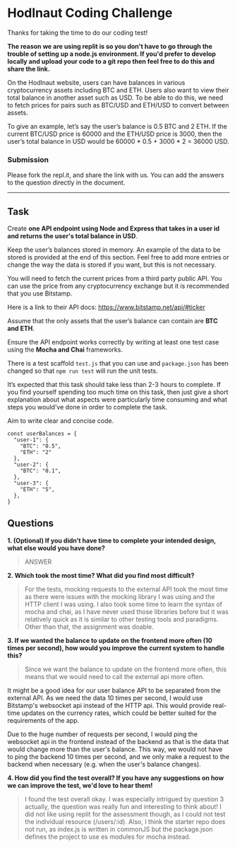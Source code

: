 # Hodlnaut Coding Challenge

Thanks for taking the time to do our coding test!

**The reason we are using replit is so you don't have to go through the trouble of setting up a node.js environment. If you'd prefer to develop locally and upload your code to a git repo then feel free to do this and share the link.**

On the Hodlnaut website, users can have balances in various cryptocurrency assets including BTC and ETH. Users also want to view their total balance in another asset such as USD. To be able to do this, we need to fetch prices for pairs such as BTC/USD and ETH/USD to convert between assets.

To give an example, let’s say the user’s balance is 0.5 BTC and 2 ETH. If the current BTC/USD price is 60000 and the ETH/USD price is 3000, then the user’s total balance in USD would be 60000 \* 0.5 + 3000 \* 2 = 36000 USD.

### Submission

Please fork the repl.it, and share the link with us. You can add the answers to the question directly in the document.

---

## Task

Create **one API endpoint using Node and Express that takes in a user id and returns the user's total balance in USD**.

Keep the user’s balances stored in memory. An example of the data to be stored is provided at the end of this section. Feel free to add more entries or change the way the data is stored if you want, but this is not necessary.

You will need to fetch the current prices from a third party public API. You can use the price from any cryptocurrency exchange but it is recommended that you use Bitstamp.

Here is a link to their API docs: https://www.bitstamp.net/api/#ticker

Assume that the only assets that the user’s balance can contain are **BTC and ETH**.

Ensure the API endpoint works correctly by writing at least one test case using the **Mocha and Chai** frameworks.

There is a test scaffold `test.js` that you can use and `package.json` has been changed so that `npm run test` will run the unit tests.

It’s expected that this task should take less than 2-3 hours to complete. If you find yourself spending too much time on this task, then just give a short explanation about what aspects were particularly time consuming and what steps you would’ve done in order to complete the task.

Aim to write clear and concise code.

```
const userBalances = {
  "user-1": {
    "BTC": "0.5",
    "ETH": "2"
  },
  "user-2": {
    "BTC": "0.1",
  },
  "user-3": {
    "ETH": "5",
  },
}
```

## Questions

**1. (Optional) If you didn’t have time to complete your intended design, what else would you have done?**

> ANSWER

**2. Which took the most time? What did you find most difficult?**

> For the tests, mocking requests to the external API took the most time as there were issues with the mocking library I was using and the HTTP client I was using. I also took some time to learn the syntax of mocha and chai, as I have never used those libraries before but it was relatively quick as it is similar to other testing tools and paradigms. Other than that, the assignment was doable.

**3. If we wanted the balance to update on the frontend more often (10 times per second), how would you improve the current system to handle this?**

> Since we want the balance to update on the frontend more often, this means that we would need to call the external api more often.

It might be a good idea for our user balance API to be separated from the external API. As we need the data 10 times per second, I would use Bitstamp's websocket api instead of the HTTP api. This would provide real-time updates on the currency rates, which could be better suited for the requirements of the app.

Due to the huge number of requests per second, I would ping the websocket api in the frontend instead of the backend as that is the data that would change more than the user's balance. This way, we would not have to ping the backend 10 times per second, and we only make a request to the backend when necessary (e.g. when the user's balance changes).

**4. How did you find the test overall? If you have any suggestions on how we can improve the test, we'd love to hear them!**

> I found the test overall okay. I was especially intrigued by question 3 actually, the question was really fun and interesting to think about! I did not like using replit for the assessment though, as I could not test the individual resource (/users/:id). Also, I think the starter repo does not run, as index.js is written in commonJS but the package.json defines the project to use es modules for mocha instead.
